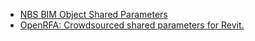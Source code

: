 - [NBS BIM Object Shared Parameters](https://www.nationalbimlibrary.com/nbs-shared-parameters)
- [OpenRFA: Crowdsourced shared parameters for Revit.](http://openrfa.org/)
